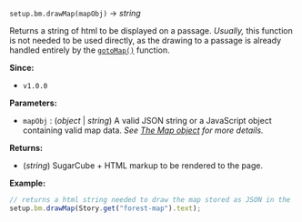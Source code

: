 
`setup.bm.drawMap(mapObj)` → *string*

Returns a string of html to be displayed on a passage. *Usually,* this function is not needed to be used directly, as the drawing to a passage is already handled entirely by the [`gotoMap()`](library?id=gotomap) function.

**Since:**
- `v1.0.0`

**Parameters:**
- `mapObj` : (*object* | *string*) A valid JSON string or a JavaScript object containing valid map data. *See [The Map object](library?id=the-map-object) for more details.*

**Returns:**
- (*string*) SugarCube + HTML markup to be rendered to the page.

**Example:**
```js
// returns a html string needed to draw the map stored as JSON in the 'forest-map' passage
setup.bm.drawMap(Story.get("forest-map").text);
```
